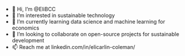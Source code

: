 - 👋 Hi, I’m @EliBCC
- 👀 I’m interested in sustainable technology
- 🌱 I’m currently learning data science and machine learning for economics
- 💞️ I’m looking to collaborate on open-source projects for sustainable development
- 📫 Reach me at linkedin.com/in/elicarlin-coleman/

<!---
EliBCC/EliBCC is a ✨ special ✨ repository because its `README.md` (this file) appears on your GitHub profile.
You can click the Preview link to take a look at your changes.
--->
